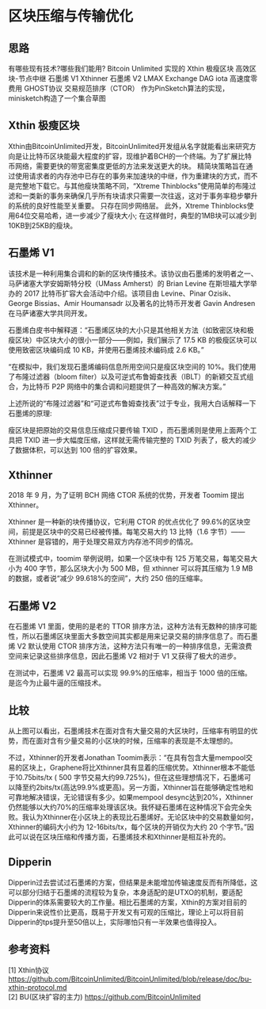 # 区块压缩与传输优化

## 思路

有哪些现有技术?哪些我们能用?
Bitcoin Unlimited 实现的 Xthin 极瘦区块
高效区块-节点中继
石墨烯 V1
Xthinner
石墨烯 V2
LMAX Exchange
DAG iota 高速度零费用 GHOST协议
交易规范排序（CTOR）
作为PinSketch算法的实现，minisketch构造了一个集合草图

## Xthin 极瘦区块
Xthin由BitcoinUnlimited开发，BitcoinUnlimited开发组从名字就能看出来研究方向是让比特币区块能最大程度的扩容，现维护着BCH的一个终端。为了扩展比特币网络，需要更快的带宽密集度更低的方法来发送更大的块。 精简块策略旨在通过使用请求者的内存池中已存在的事务来加速块的中继，作为重建块的方式，而不是完整地下载它。与其他瘦块策略不同，“Xtreme Thinblocks”使用简单的布隆过滤和一类新的事务来确保几乎所有块请求只需要一次往返，这对于事务率稳步攀升的系统的良好性能至关重要。 只存在同步网络层。 此外，Xtreme Thinblocks使用64位交易哈希，进一步减少了瘦块大小; 在这样做时，典型的1MB块可以减少到10KB到25KB的瘦块。

## 石墨烯 V1

该技术是一种利用集合调和的新的区块传播技术。该协议由石墨烯的发明者之一、马萨诸塞大学安姆斯特分校（UMass Amherst）的 Brian Levine 在斯坦福大学举办的 2017 比特币扩容大会活动中介绍。该项目由 Levine、Pinar Ozisik、George Bissias、Amir Houmansadr 以及著名的比特币开发者 Gavin Andresen 在马萨诸塞大学共同开发。

石墨烯白皮书中解释道：“石墨烯区块的大小只是其他相关方法（如致密区块和极瘦区块）中区块大小的很小一部分——例如，我们展示了 17.5 KB 的极瘦区块可以使用致密区块编码成 10 KB，并使用石墨烯技术编码成 2.6 KB。”

“在模拟中，我们发现石墨烯编码信息所用空间只是瘦区块空间的 10%。我们使用了布隆过滤器（bloom filter）以及可逆式布鲁姆查找表（IBLT）的新颖交互式组合，为比特币 P2P 网络中的集合调和问题提供了一种高效的解决方案。”

上述所说的“布隆过滤器”和“可逆式布鲁姆查找表”过于专业，我用大白话解释一下石墨烯的原理:

瘦区块是把原始的交易信息压缩成只要传输 TXID ，而石墨烯则是使用上面两个工具把 TXID 进一步大幅度压缩，这样就无需传输完整的 TXID 列表了，极大的减少了数据体积，可以达到 100 倍的扩容效果。

## Xthinner

2018 年 9 月，为了证明 BCH 网络 CTOR 系统的优势，开发者 Toomim 提出 Xthinner。

Xthinner 是一种新的块传播协议，它利用 CTOR 的优点优化了 99.6%的区块空间，前提是区块中的交易已经被传播。每笔交易大约 13 比特（1.6 字节）——Xthinner 是容错的，用于处理交易双方内存池不同步的情况。

在测试模式中，toomim 举例说明，如果一个区块中有 125 万笔交易，每笔交易大小为 400 字节，那么区块大小为 500 MB，但 xthinner 可以将其压缩为 1.9 MB 的数据，或者说“减少 99.618%的空间”，大约 250 倍的压缩率。

## 石墨烯 V2

在石墨烯 V1 里面，使用的是老的 TTOR 排序方法，这种方法有无数种的排序可能性，所以石墨烯区块里面大多数空间其实都是用来记录交易的排序信息了。而石墨烯 V2 默认使用 CTOR 排序方法，这种方法只有唯一的一种排序信息，无需浪费空间来记录这些排序信息，因此石墨烯 V2 相对于 V1 又获得了极大的进步。

在测试中，石墨烯 V2 最高可以实现 99.9%的压缩率，相当于 1000 倍的压缩。是迄今为止最牛逼的压缩技术。

## 比较
从上图可以看出，石墨烯技术在面对含有大量交易的大区块时，压缩率有明显的优势，而在面对含有少量交易的小区块的时候，压缩率的表现是不太理想的。　　

不过，Xthinner的开发者Jonathan Toomim表示：“在具有包含大量mempool交易的区块上，Graphene将比Xthinner具有显着的压缩优势。Xthinner根本不能低于10.75bits/tx ( 500 字节交易大约99.725%)，但在这些理想情况下，石墨烯可以降至约2bits/tx(高达99.9%或更高)。另一方面，Xthinner旨在能够确定性地和可靠地解决错误，无论错误有多少。如果mempool desync达到20%，Xthinner仍然能够以大约70%的压缩率处理该区块。我怀疑石墨烯在这种情况下会完全失败。我认为Xthinner在小区块上的表现比石墨烯好。无论区块中的交易数量如何，Xthinner的编码大小约为 12-16bits/tx，每个区块的开销仅为大约 20 个字节。”因此可以说在区块压缩和传播方面，石墨烯技术和Xthinner是相互补充的。 

## Dipperin
Dipperin过去尝试过石墨烯的方案，但结果是未能增加传输速度反而有所降低，这可以部分归结于石墨烯的流程较为复杂，本身适配的是UTXO的机制，要适配Dipperin的体系需要较大的工作量。相比石墨烯的方案，Xthin的方案对目前的Dipperin来说性价比更高，既易于开发又有可观的压缩比，理论上可以将目前Dipperin的tps提升至50倍以上，实际哪怕只有一半效果也值得投入。

## 参考资料
[1] Xthin协议　https://github.com/BitcoinUnlimited/BitcoinUnlimited/blob/release/doc/bu-xthin-protocol.md   
[2] BU(区块扩容的主力) https://github.com/BitcoinUnlimited

